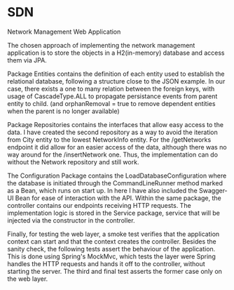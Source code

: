 # SDN
Network Management Web Application 

The chosen approach of implementing the network management application is to store the objects in a H2(in-memory) database and access them via JPA.

Package Entities contains the definition of each entity used to establish the relational database, following a structure close to the JSON example. In our case,
there exists a one to many relation between the foreign keys, with usage of CascadeType.ALL to propagate persistance events from parent entity to child.
(and orphanRemoval = true to remove dependent entities when the parent is no longer available)

Package Repositories contains the interfaces that allow easy access to the data. I have created the second repository as a way to avoid the iteration from City
entity to the lowest NetworkInfo entity. For the /getNetworks endpoint it did allow for an easier access of the data, although there was no way around for the 
/insertNetwork one. Thus, the implementation can do without the Network repository and still work.

The Configuration Package contains the LoadDatabaseConfiguration where the database is initiated through the CommandLineRunner method marked as a Bean, which runs on 
start up. In here I have also included the Swagger-UI Bean for ease of interaction with the API. Within the same package, the controller contains our endpoints receiving
HTTP requests. The implementation logic is stored in the Service package, service that will be injected via the constructor in the controller.

Finally, for testing the web layer, a smoke test verifies that the application context can start and that the context creates the controller. Besides the sanity check,
the following tests assert the behaviour of the application. This is done using Spring's MockMvc, which tests the layer were Spring handles the HTTP requests and hands it
off to the controller, without starting the server. The third and final test asserts the former case only on the web layer.


